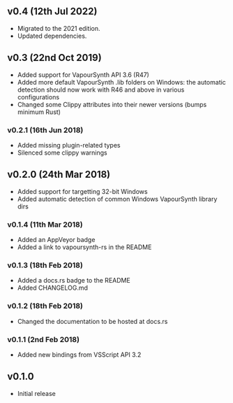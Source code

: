 ## v0.4 (12th Jul 2022)
* Migrated to the 2021 edition.
* Updated dependencies.

## v0.3 (22nd Oct 2019)
* Added support for VapourSynth API 3.6 (R47)
* Added more default VapourSynth .lib folders on Windows: the automatic
  detection should now work with R46 and above in various configurations
* Changed some Clippy attributes into their newer versions (bumps minimum Rust)

### v0.2.1 (16th Jun 2018)
- Added missing plugin-related types
- Silenced some clippy warnings

## v0.2.0 (24th Mar 2018)
- Added support for targetting 32-bit Windows
- Added automatic detection of common Windows VapourSynth library dirs

### v0.1.4 (11th Mar 2018)
- Added an AppVeyor badge
- Added a link to vapoursynth-rs in the README

### v0.1.3 (18th Feb 2018)
- Added a docs.rs badge to the README
- Added CHANGELOG.md

### v0.1.2 (18th Feb 2018)
- Changed the documentation to be hosted at docs.rs

### v0.1.1 (2nd Feb 2018)
- Added new bindings from VSScript API 3.2

## v0.1.0
- Initial release
